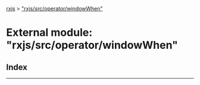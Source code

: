 [rxjs](../README.md) > ["rxjs/src/operator/windowWhen"](../modules/_rxjs_src_operator_windowwhen_.md)

# External module: "rxjs/src/operator/windowWhen"

## Index

---

